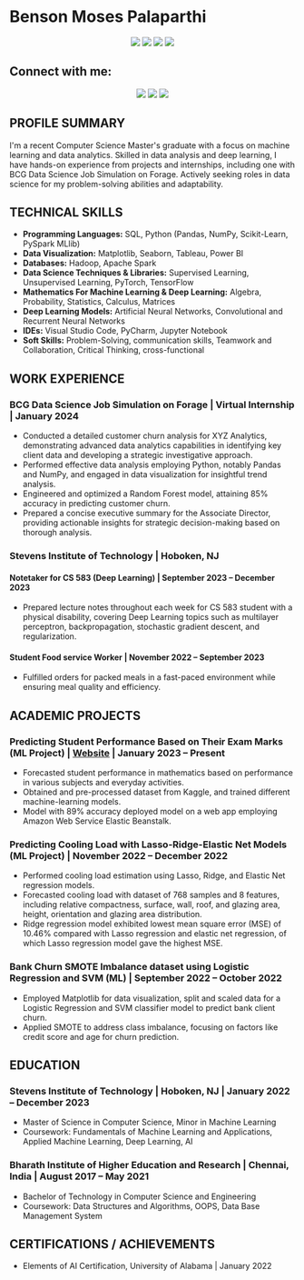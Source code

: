 # Benson Moses Palaparthi

<p align="center">
  <a href="#" target="_blank"><img src="https://img.shields.io/badge/-New Jersey, U.S-34495E?style=for-the-badge&logo=Location&logoColor=white"/></a>
  <a href="#" target="_blank"><img src="https://img.shields.io/badge/-Data Science-27AE60?style=for-the-badge&logo=Location&logoColor=white"/></a>
  <a href="#" target="_blank"><img src="https://img.shields.io/badge/-Data / Business Analyst-F39C12?style=for-the-badge&logo=Location&logoColor=white"/></a>
  <a href="#" target="_blank"><img src="https://img.shields.io/badge/-Machine Learning Engineer-8E44AD?style=for-the-badge&logo=Location&logoColor=white"/></a>
</p>

## Connect with me:
<p align="center">
  <a href="mailto:bpalapar@stevens.edu" target="_blank"><img src="https://img.shields.io/badge/-bpalapar@stevens.edu-95A5A6?style=for-the-badge&logo=Gmail&logoColor=white"/></a>
  <a href="tel:+15516976451"><img src="https://img.shields.io/badge/-+1 551--697--6451-3498DB?style=for-the-badge&logo=Phone&logoColor=white"/></a>
  <a href="https://github.com/Bensonmoses?tab=repositories" target="_blank"><img src="https://img.shields.io/badge/-GitHub-2C3E50?style=for-the-badge&logo=GitHub&logoColor=white"/></a>
</p>

## PROFILE SUMMARY
I'm a recent Computer Science Master's graduate with a focus on machine learning and data analytics. Skilled in data analysis and deep learning, I have hands-on experience from projects and internships, including one with BCG Data Science Job Simulation on Forage. Actively seeking roles in data science for my problem-solving abilities and adaptability.

## TECHNICAL SKILLS
- **Programming Languages:** SQL, Python (Pandas, NumPy, Scikit-Learn, PySpark MLlib)
- **Data Visualization:** Matplotlib, Seaborn, Tableau, Power BI
- **Databases:** Hadoop, Apache Spark
- **Data Science Techniques & Libraries:** Supervised Learning, Unsupervised Learning, PyTorch, TensorFlow
- **Mathematics For Machine Learning & Deep Learning:** Algebra, Probability, Statistics, Calculus, Matrices
- **Deep Learning Models:** Artificial Neural Networks, Convolutional and Recurrent Neural Networks
- **IDEs:** Visual Studio Code, PyCharm, Jupyter Notebook
- **Soft Skills:** Problem-Solving, communication skills, Teamwork and Collaboration, Critical Thinking, cross-functional

## WORK EXPERIENCE

### BCG Data Science Job Simulation on Forage | Virtual Internship | January 2024
- Conducted a detailed customer churn analysis for XYZ Analytics, demonstrating advanced data analytics capabilities in identifying key client data and developing a strategic investigative approach.
- Performed effective data analysis employing Python, notably Pandas and NumPy, and engaged in data visualization for insightful trend analysis.
- Engineered and optimized a Random Forest model, attaining 85% accuracy in predicting customer churn.
- Prepared a concise executive summary for the Associate Director, providing actionable insights for strategic decision-making based on thorough analysis.

### Stevens Institute of Technology | Hoboken, NJ
#### Notetaker for CS 583 (Deep Learning) | September 2023 – December 2023
- Prepared lecture notes throughout each week for CS 583 student with a physical disability, covering Deep Learning topics such as multilayer perceptron, backpropagation, stochastic gradient descent, and regularization.

#### Student Food service Worker | November 2022 – September 2023
- Fulfilled orders for packed meals in a fast-paced environment while ensuring meal quality and efficiency.

## ACADEMIC PROJECTS

### Predicting Student Performance Based on Their Exam Marks (ML Project) | [Website](#) | January 2023 – Present
- Forecasted student performance in mathematics based on performance in various subjects and everyday activities.
- Obtained and pre-processed dataset from Kaggle, and trained different machine-learning models.
- Model with 89% accuracy deployed model on a web app employing Amazon Web Service Elastic Beanstalk.

### Predicting Cooling Load with Lasso-Ridge-Elastic Net Models (ML Project) | November 2022 – December 2022
- Performed cooling load estimation using Lasso, Ridge, and Elastic Net regression models.
- Forecasted cooling load with dataset of 768 samples and 8 features, including relative compactness, surface, wall, roof, and glazing area, height, orientation and glazing area distribution.
- Ridge regression model exhibited lowest mean square error (MSE) of 10.46% compared with Lasso regression and elastic net regression, of which Lasso regression model gave the highest MSE.

### Bank Churn SMOTE Imbalance dataset using Logistic Regression and SVM (ML) | September 2022 – October 2022
- Employed Matplotlib for data visualization, split and scaled data for a Logistic Regression and SVM classifier model to predict bank client churn.
- Applied SMOTE to address class imbalance, focusing on factors like credit score and age for churn prediction.

## EDUCATION

### Stevens Institute of Technology | Hoboken, NJ | January 2022 – December 2023
- Master of Science in Computer Science, Minor in Machine Learning
- Coursework: Fundamentals of Machine Learning and Applications, Applied Machine Learning, Deep Learning, AI

### Bharath Institute of Higher Education and Research | Chennai, India | August 2017 – May 2021
- Bachelor of Technology in Computer Science and Engineering
- Coursework: Data Structures and Algorithms, OOPS, Data Base Management System

## CERTIFICATIONS / ACHIEVEMENTS
- Elements of AI Certification, University of Alabama | January 2022
